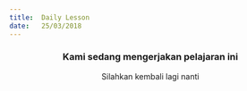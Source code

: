 ```yaml
---
title:  Daily Lesson
date:   25/03/2018
---
```


### <center>Kami sedang mengerjakan pelajaran ini</center>
<center>Silahkan kembali lagi nanti</center>